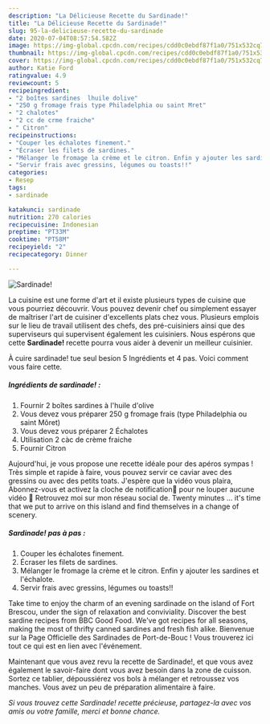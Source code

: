 ```yaml
---
description: "La Délicieuse Recette du Sardinade!"
title: "La Délicieuse Recette du Sardinade!"
slug: 95-la-delicieuse-recette-du-sardinade
date: 2020-07-04T08:57:54.582Z
image: https://img-global.cpcdn.com/recipes/cdd0c0ebdf87f1a0/751x532cq70/sardinade-photo-principale-de-la-recette.jpg
thumbnail: https://img-global.cpcdn.com/recipes/cdd0c0ebdf87f1a0/751x532cq70/sardinade-photo-principale-de-la-recette.jpg
cover: https://img-global.cpcdn.com/recipes/cdd0c0ebdf87f1a0/751x532cq70/sardinade-photo-principale-de-la-recette.jpg
author: Katie Ford
ratingvalue: 4.9
reviewcount: 5
recipeingredient:
- "2 boîtes sardines  lhuile dolive"
- "250 g fromage frais type Philadelphia ou saint Mret"
- "2 chalotes"
- "2 cc de crme fraiche"
- " Citron"
recipeinstructions:
- "Couper les échalotes finement."
- "Écraser les filets de sardines."
- "Mélanger le fromage la crème et le citron. Enfin y ajouter les sardines et l&#39;échalote."
- "Servir frais avec gressins, légumes ou toasts!!"
categories:
- Resep
tags:
- sardinade

katakunci: sardinade 
nutrition: 270 calories
recipecuisine: Indonesian
preptime: "PT33M"
cooktime: "PT58M"
recipeyield: "2"
recipecategory: Dinner

---
```



![Sardinade!](https://img-global.cpcdn.com/recipes/cdd0c0ebdf87f1a0/751x532cq70/sardinade-photo-principale-de-la-recette.jpg)

La cuisine est une forme d'art et il existe plusieurs types de cuisine que vous pourriez découvrir. Vous pouvez devenir chef ou simplement essayer de maîtriser l'art de cuisiner d'excellents plats chez vous. Plusieurs emplois sur le lieu de travail utilisent des chefs, des pré-cuisiniers ainsi que des superviseurs qui supervisent également les cuisiniers. Nous espérons que cette <strong> Sardinade! </strong> recette pourra vous aider à devenir un meilleur cuisinier.

<!--inarticleads1-->

À cuire sardinade! tue seul besion 5 Ingrédients et 4 pas. Voici comment vous faire cette.

##### Ingrédients de sardinade! :

1. Fournir 2 boîtes sardines à l&#39;huile d&#39;olive
1. Vous devez vous préparer 250 g fromage frais (type Philadelphia ou saint Môret)
1. Vous devez vous préparer 2 Échalotes
1. Utilisation 2 càc de crème fraiche
1. Fournir  Citron


Aujourd&#39;hui, je vous propose une recette idéale pour des apéros sympas ! Très simple et rapide à faire, vous pouvez servir ce caviar avec des gressins ou avec des petits toats. J&#39;espère que la vidéo vous plaira, Abonnez-vous et activez la cloche de notification🔔 pour ne louper aucune vidéo 🐘 Retrouvez moi sur mon réseau social de. Twenty minutes … it&#39;s time that we put to arrive on this island and find themselves in a change of scenery. 

<!--inarticleads2-->

##### Sardinade! pas à pas :

1. Couper les échalotes finement.
1. Écraser les filets de sardines.
1. Mélanger le fromage la crème et le citron. Enfin y ajouter les sardines et l&#39;échalote.
1. Servir frais avec gressins, légumes ou toasts!!


Take time to enjoy the charm of an evening sardinade on the island of Fort Brescou, under the sign of relaxation and conviviality. Discover the best sardine recipes from BBC Good Food. We&#39;ve got recipes for all seasons, making the most of thrifty canned sardines and fresh fish alike. Bienvenue sur la Page Officielle des Sardinades de Port-de-Bouc ! Vous trouverez ici tout ce qui est en lien avec l&#39;événement. 

<!--inarticleads1-->

<p>
Maintenant que vous avez revu la recette de Sardinade!, et que vous avez également le savoir-faire dont vous avez besoin dans la zone de cuisson. Sortez ce tablier, dépoussiérez vos bols à mélanger et retroussez vos manches. Vous avez un peu de préparation alimentaire à faire.
</p>

<p>
<i>Si vous trouvez cette Sardinade! recette précieuse, partagez-la avec vos amis ou votre famille, merci et bonne chance.</i>
</p>

